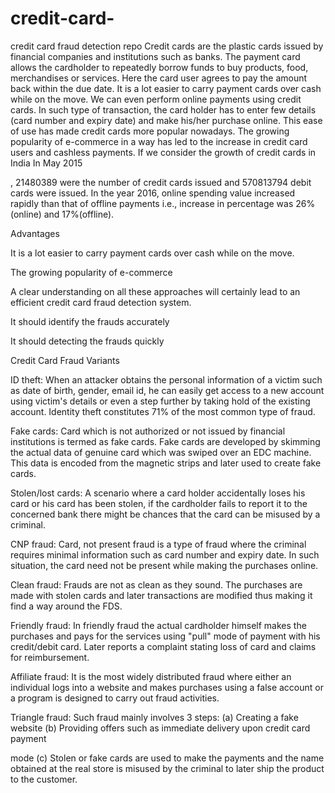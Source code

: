 # credit-card-
credit card fraud detection repo
Credit cards are the plastic cards issued by financial companies and institutions such as banks. The payment card allows the cardholder to repeatedly borrow funds to buy products, food, merchandises or services. Here the card user agrees to pay the amount back within the due date. It is a lot easier to carry payment cards over cash while on the move. We can even perform online payments using credit cards. In such type of transaction, the card holder has to enter few details (card number and expiry date) and make his/her purchase online. This ease of use has made credit cards more popular nowadays. The growing popularity of e-commerce in a way has led to the increase in credit card users and cashless payments. If we consider the growth of credit cards in India In May 2015

, 21480389 were the number of credit cards issued and 570813794 debit cards were issued. In the year 2016, online spending value increased rapidly than that of offline payments i.e., increase in percentage was 26%(online) and 17%(offline).

Advantages

It is a lot easier to carry payment cards over cash while on the move.

The growing popularity of e-commerce

A clear understanding on all these approaches will certainly lead to an efficient credit card fraud detection system.

It should identify the frauds accurately

It should detecting the frauds quickly

Credit Card Fraud Variants

ID theft: When an attacker obtains the personal information of a victim such as date of birth, gender, email id, he can easily get access to a new account using victim's details or even a step further by taking hold of the existing account. Identity theft constitutes 71% of the most common type of fraud.

Fake cards: Card which is not authorized or not issued by financial institutions is termed as fake cards. Fake cards are developed by skimming the actual data of genuine card which was swiped over an EDC machine. This data is encoded from the magnetic strips and later used to create fake cards.

Stolen/lost cards: A scenario where a card holder accidentally loses his card or his card has been stolen, if the cardholder fails to report it to the concerned bank there might be chances that the card can be misused by a criminal.

CNP fraud: Card, not present fraud is a type of fraud where the criminal requires minimal information such as card number and expiry date. In such situation, the card need not be present while making the purchases online.

Clean fraud: Frauds are not as clean as they sound. The purchases are made with stolen cards and later transactions are modified thus making it find a way around the FDS.

Friendly fraud: In friendly fraud the actual cardholder himself makes the purchases and pays for the services using "pull" mode of payment with his credit/debit card. Later reports a complaint stating loss of card and claims for reimbursement.

Affiliate fraud: It is the most widely distributed fraud where either an individual logs into a website and makes purchases using a false account or a program is designed to carry out fraud activities.

Triangle fraud: Such fraud mainly involves 3 steps: (a) Creating a fake website (b) Providing offers such as immediate delivery upon credit card payment

mode (c) Stolen or fake cards are used to make the payments and the name obtained at the real store is misused by the criminal to later ship the product to the customer.
